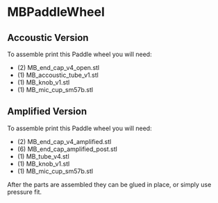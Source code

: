 # MBPaddleWheel

## Accoustic Version

To assemble print this Paddle wheel you will need:
* (2) MB_end_cap_v4_open.stl
* (1) MB_accoustic_tube_v1.stl
* (1) MB_knob_v1.stl
* (1) MB_mic_cup_sm57b.stl

## Amplified Version

To assemble print this Paddle wheel you will need:
* (2) MB_end_cap_v4_amplified.stl
* (6) MB_end_cap_amplified_post.stl
* (1) MB_tube_v4.stl
* (1) MB_knob_v1.stl
* (1) MB_mic_cup_sm57b.stl


After the parts are assembled they can be glued in place, or simply use pressure fit.
